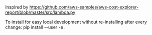 Inspired by https://github.com/aws-samples/aws-cost-explorer-report/blob/master/src/lambda.py

To install for easy local development without re-installing after every change:
	pip install --user -e .
